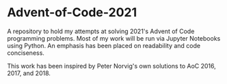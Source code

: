 # Advent-of-Code-2021

A repository to hold my attempts at solving 2021's Advent of Code programming problems. Most of my work will be run via Jupyter Notebooks using Python. An emphasis has been placed on readability and code conciseness.

This work has been inspired by Peter Norvig's own solutions to AoC 2016, 2017, and 2018.
